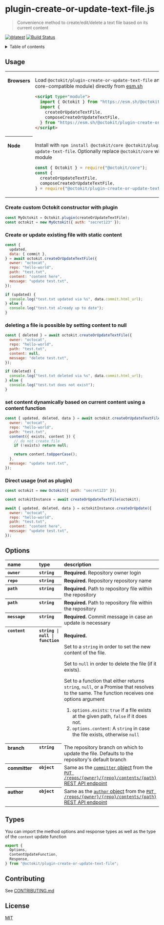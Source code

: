 # plugin-create-or-update-text-file.js

> Convenience method to create/edit/delete a text file based on its current content

[![@latest](https://img.shields.io/npm/v/@octokit/plugin-create-or-update-text-file.svg)](https://www.npmjs.com/package/@octokit/plugin-create-or-update-text-file)
[![Build Status](https://github.com/octokit/plugin-create-or-update-text-file.js/workflows/Test/badge.svg)](https://github.com/octokit/plugin-create-or-update-text-file.js/actions?query=workflow%3ATest+branch%3Amain)

<details><summary>Table of contents</summary>

<!-- toc -->

- [Usage](#usage)
  - [Create custom Octokit constructor with plugin](#create-custom-octokit-constructor-with-plugin)
  - [Create or update existing file with static content](#create-or-update-existing-file-with-static-content)
  - [deleting a file is possible by setting content to null](#deleting-a-file-is-possible-by-setting-content-to-null)
  - [set content dynamically based on current content using a content function](#set-content-dynamically-based-on-current-content-using-a-content-function)
  - [Direct usage (not as plugin)](#direct-usage-not-as-plugin)
- [Options](#options)
- [Types](#types)
- [Contributing](#contributing)
- [License](#license)

<!-- tocstop -->

</details>

## Usage

<table>
<tbody valign=top align=left>
<tr><th>

Browsers

</th><td width=100%>

Load `@octokit/plugin-create-or-update-text-file` and [`@octokit/core`](https://github.com/octokit/core.js) (or core-compatible module) directly from [esm.sh](https://esm.sh)

```html
<script type="module">
  import { Octokit } from "https://esm.sh/@octokit/core";
  import {
    createOrUpdateTextFile,
    composeCreateOrUpdateTextFile,
  } from "https://esm.sh/@octokit/plugin-create-or-update-text-file";
</script>
```

</td></tr>
<tr><th>

Node

</th><td>

Install with `npm install @octokit/core @octokit/plugin-create-or-update-text-file`. Optionally replace `@octokit/core` with a compatible module

```js
const { Octokit } = require("@octokit/core");
const {
  createOrUpdateTextFile,
  composeCreateOrUpdateTextFile,
} = require("@octokit/plugin-create-or-update-text-file");
```

</td></tr>
</tbody>
</table>

### Create custom Octokit constructor with plugin

```js
const MyOctokit = Octokit.plugin(createOrUpdateTextFile);
const octokit = new MyOctokit({ auth: "secret123" });
```

### Create or update existing file with static content

```js
const {
  updated,
  data: { commit },
} = await octokit.createOrUpdateTextFile({
  owner: "octocat",
  repo: "hello-world",
  path: "test.txt",
  content: "content here",
  message: "update test.txt",
});

if (updated) {
  console.log("test.txt updated via %s", data.commit.html_url);
} else {
  console.log("test.txt already up to date");
}
```

### deleting a file is possible by setting content to null

```js
const { deleted } = await octokit.createOrUpdateTextFile({
  owner: "octocat",
  repo: "hello-world",
  path: "test.txt",
  content: null,
  message: "delete test.txt",
});

if (deleted) {
  console.log("test.txt deleted via %s", data.commit.html_url);
} else {
  console.log("test.txt does not exist");
}
```

### set content dynamically based on current content using a content function

```js
const { updated, deleted, data } = await octokit.createOrUpdateTextFile({
  owner: "octocat",
  repo: "hello-world",
  path: "test.txt",
  content({ exists, content }) {
    // do not create file
    if (!exists) return null;

    return content.toUpperCase();
  },
  message: "update test.txt",
});
```

### Direct usage (not as plugin)

```js
const octokit = new Octokit({ auth: "secret123" });

const octokitInstance = await createOrUpdateTextFile(octokit);

await { updated, deleted, data } = octokitInstance.createOrUpdate({
  owner: "octocat",
  repo: "hello-world",
  path: "test.txt",
  content: "content here",
  message: "update test.txt",
});
```

## Options

<table width="100%">
  <thead align=left>
    <tr>
      <th width=150>
        name
      </th>
      <th width=70>
        type
      </th>
      <th>
        description
      </th>
    </tr>
  </thead>
  <tbody align=left valign=top>
    <tr>
      <th>
        <code>owner</code>
      </th>
      <th>
        <code>string</code>
      </th>
      <td>
        <strong>Required.</strong> Repository owner login
      </td>
    </tr>
    <tr>
      <th>
        <code>repo</code>
      </th>
      <th>
        <code>string</code>
      </th>
      <td>
        <strong>Required.</strong> Repository repository name
      </td>
    </tr>
    <tr>
      <th>
        <code>path</code>
      </th>
      <th>
        <code>string</code>
      </th>
      <td>
        <strong>Required.</strong> Path to repository file within the repository
      </td>
    </tr>
    <tr>
      <th>
        <code>path</code>
      </th>
      <th>
        <code>string</code>
      </th>
      <td>
        <strong>Required.</strong> Path to repository file within the repository
      </td>
    </tr>
    <tr>
      <th>
        <code>message</code>
      </th>
      <th>
        <code>string</code>
      </th>
      <td>
        <strong>Required.</strong> Commit message in case an update is necessary
      </td>
    </tr>
    <tr>
      <th>
        <code>content</code>
      </th>
      <th>
        <code>string | null | function</code>
      </th>
      <td>

**Required.**

Set to a `string` in order to set the new content of the file.

Set to `null` in order to delete the file (if it exists).

Set to a function that either returns `string`, `null`, or a Promise that resolves to the same. The function receives one options argument

1. `options.exists`: `true` if a file exists at the given path, `false` if it does not.
2. `options.content`: A `string` in case the file exists, otherwise `null`

</td>
    </tr>
    <tr>
      <th>branch</th>
      <th><code>string</code></th>
      <td>The repository branch on which to update the file. Defaults to the repository's default branch</td>
    </tr>
    <tr>
      <th>committer</th>
      <th><code>object</code></th>
      <td>Same as the <a href="https://docs.github.com/en/rest/reference/repos#committer-object"><code>committer</code> object</a> from the <a href="https://docs.github.com/en/rest/reference/repos#create-or-update-file-contents"><code>PUT /repos/{owner}/{repo}/contents/{path}</code> REST API endpoint</a></td>
    </tr>
    <tr>
      <th>author</th>
      <th><code>object</code></th>
      <td>Same as the <a href="https://docs.github.com/en/rest/reference/repos#author-object"><code>author</code> object</a> from the <a href="https://docs.github.com/en/rest/reference/repos#create-or-update-file-contents"><code>PUT /repos/{owner}/{repo}/contents/{path}</code> REST API endpoint</a></td>
    </tr>
  </tbody>
</table>

## Types

You can import the method options and response types as well as the type of the `content` update function

```ts
export {
  Options,
  ContentUpdateFunction,
  Response,
} from "@octokit/plugin-create-or-update-text-file";
```

## Contributing

See [CONTRIBUTING.md](CONTRIBUTING.md)

## License

[MIT](LICENSE)
